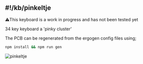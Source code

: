 ## #!/kb/pinkeltje

⚠️This keyboard is a work in progress and has not been tested yet

34 key keyboard a 'pinky cluster'

The PCB can be regenerated from the ergogen config files using;
```bash
npm install && npm run gen
```

![pinkeltje](squircle.png)
